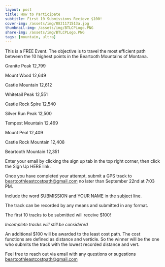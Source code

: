 ```yaml
---
layout: post
title: How to Participate
subtitle: First 10 Submissions Recieve $100! 
cover-img: /assets/img/0821171513a.jpg
thumbnail-img: /assets/img/BTLCPLogo.PNG
share-img: /assets/img/BTLCPLogo.PNG
tags: [mountain, ultra]
---
```


This is a FREE Event. 
The objective is to travel the most efficient path between the 10 highest points in the Beartooth Mountains of Montana. 

Granite Peak 12,799

Mount Wood 12,649

Castle Mountain 12,612

Whitetail Peak 12,551

Castle Rock Spire 12,540

Silver Run Peak 12,500

Tempest Mountain 12,469

Mount Peal 12,409

Castle Rock Mountain 12,408 

Beartooth Mountain 12,351

Enter your email by clicking the sign up tab in the top right corner, then click the Sign Up HERE link. 

Once you have completed your attempt, submit a GPS track to beartoothleastcostpath@gmail.com no later than September 22nd at 7:03 PM. 

Include the word SUBMISSION and YOUR NAME in the subject line.

The track can be recorded by any means and submitted in any format. 

The first 10 tracks to be submitted will receive $100!

*Incomplete tracks will still be considered*

An additional $100 will be awarded to the least cost path. The cost functions are defined as distance and verticle. So the winner will be the one who submits the track with the lowest recorded distance and vert. 

Feel free to reach out via email with any questions or sugestions beartoothleastcostpath@gmail.com

